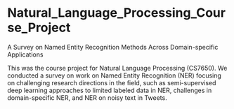 # Natural_Language_Processing_Course_Project
A Survey on Named Entity Recognition Methods Across Domain-specific Applications

This was the course project for Natural Language Processing (CS7650). We conducted a survey on work on Named Entity Recognition (NER) focusing on challenging research directions in the field, such as semi-supervised deep learning approaches to limited labeled data in NER, challenges in domain-specific NER, and NER on noisy text in Tweets.
